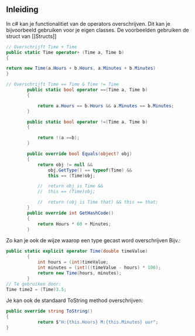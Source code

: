 ## Inleiding

In c# kan je functionalitiet van de operators overschrijven.
Dit kan je bijvoorbeeld gebruiken voor je eigen classes.
De voorbeelden gebruiken de struct van [[Structs]]
```c#
// Overschrijft Time + Time
public static Time operator+ (Time a, Time b)
{

return new Time(a.Hours + b.Hours, a.Minutes + b.Minutes)
}
```

```c#
// Overschrijft Time == Time & Time != Time
        public static bool operator ==(Time a, Time b)
        {

            return a.Hours == b.Hours && a.Minutes == b.Minutes;
        }

        public static bool operator !=(Time a, Time b)
        {

            return !(a ==b);
        }

        public override bool Equals(object? obj)
        {
            return obj != null &&
                obj.GetType() == typeof(Time) &&
                this == (Time)obj;

            //  return obj is Time &&
            //  this == (Time)obj;

            //  return (obj is Time that) && this == that;
        }
        public override int GetHashCode()
        {
            return Hours * 60 + Minutes;
        }
```

Zo kan je ook de wijze waarop een type gecast word overschrijven
Bijv.:

```c#
public static explicit operator Time(double timeValue)
        {
            int hours = (int)timeValue;
            int minutes = (int)((timeValue - hours) * 100);
            return new Time(hours, minutes);        
        }
// Te gebruiken door:
Time time2 = (Time)3.5;
```


Je kan ook de standaard ToString method overschrijven:

```c#
public override string ToString()
{
            return $"H:{this.Hours} M:{this.Minutes} uur";
}
```


